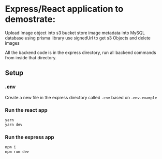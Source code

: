 # Express/React application to demostrate:

Upload Image object into s3 bucket
store image metadata into MySQL database using prisma library
use signedUrl to get s3 Objects and delete images

All the backend code is in the express directory, run all backend commands from inside that directory.

## Setup

### .env

Create a new file in the express directory called `.env` based on `.env.example`

### Run the react app

```sh
yarn
yarn dev
```

### Run the express app

```sh
npm i
npm run dev
```
